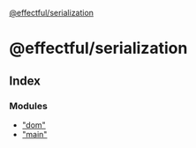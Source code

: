 [@effectful/serialization](README.md)

# @effectful/serialization

## Index

### Modules

* ["dom"](modules/_dom_.md)
* ["main"](modules/_main_.md)
